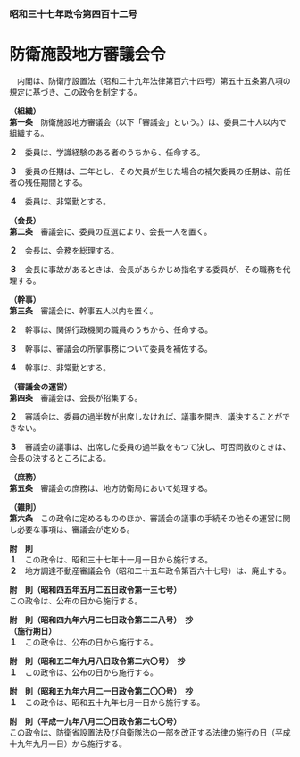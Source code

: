 ### 昭和三十七年政令第四百十二号  
# 防衛施設地方審議会令  
　内閣は、防衛庁設置法（昭和二十九年法律第百六十四号）第五十五条第八項の規定に基づき、この政令を制定する。  
  
**（組織）**  
**第一条**　防衛施設地方審議会（以下「審議会」という。）は、委員二十人以内で組織する。  
  
**２**　委員は、学識経験のある者のうちから、任命する。  
  
**３**　委員の任期は、二年とし、その欠員が生じた場合の補欠委員の任期は、前任者の残任期間とする。  
  
**４**　委員は、非常勤とする。  
  
**（会長）**  
**第二条**　審議会に、委員の互選により、会長一人を置く。  
  
**２**　会長は、会務を総理する。  
  
**３**　会長に事故があるときは、会長があらかじめ指名する委員が、その職務を代理する。  
  
**（幹事）**  
**第三条**　審議会に、幹事五人以内を置く。  
  
**２**　幹事は、関係行政機関の職員のうちから、任命する。  
  
**３**　幹事は、審議会の所掌事務について委員を補佐する。  
  
**４**　幹事は、非常勤とする。  
  
**（審議会の運営）**  
**第四条**　審議会は、会長が招集する。  
  
**２**　審議会は、委員の過半数が出席しなければ、議事を開き、議決することができない。  
  
**３**　審議会の議事は、出席した委員の過半数をもつて決し、可否同数のときは、会長の決するところによる。  
  
**（庶務）**  
**第五条**　審議会の庶務は、地方防衛局において処理する。  
  
**（雑則）**  
**第六条**　この政令に定めるもののほか、審議会の議事の手続その他その運営に関し必要な事項は、審議会が定める。  
  
**附　則**  
**１**　この政令は、昭和三十七年十一月一日から施行する。  
**２**　地方調達不動産審議会令（昭和二十五年政令第百六十七号）は、廃止する。  
  
**附　則（昭和四五年五月二五日政令第一三七号）**  
この政令は、公布の日から施行する。  
  
**附　則（昭和四九年六月二七日政令第二二八号）　抄**  
**（施行期日）**  
**１**　この政令は、公布の日から施行する。  
  
**附　則（昭和五二年九月八日政令第二六〇号）　抄**  
**１**　この政令は、公布の日から施行する。  
  
**附　則（昭和五九年六月二一日政令第二〇〇号）　抄**  
**１**　この政令は、昭和五十九年七月一日から施行する。  
  
**附　則（平成一九年八月二〇日政令第二七〇号）**  
この政令は、防衛省設置法及び自衛隊法の一部を改正する法律の施行の日（平成十九年九月一日）から施行する。  
  
